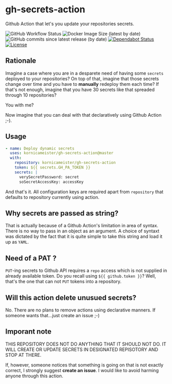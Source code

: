 # gh-secrets-action

Github Action that let's you update your repositories secrets.

![GitHub Workflow Status](https://img.shields.io/github/workflow/status/kornicameister/gh-secrets-action/Docker)
![Docker Image Size (latest by date)](https://img.shields.io/docker/image-size/kornicameister/gh-secrets-action)
![GitHub commits since latest release (by date)](https://img.shields.io/github/commits-since/kornicameister/gh-secrets-action/latest/master)
[![Dependabot Status](https://api.dependabot.com/badges/status?host=github&repo=kornicameister/gh-secrets-action)](https://dependabot.com)
[![License](https://img.shields.io/github/license/kornicameister/gh-secrets-action.svg)](https://github.com/kornicameister/gh-secrets-action/blob/master/LICENSE)

## Rationale

Imagine a case where you are in a desparete need of having some `secrets` deployed to your repositories?
On top of that, imagine that those secrets change over time and you have to **manually** redeploy them each time?
If that's not enough, imagine that you have 30 secrets like that spreaded through 10 repositories?

You with me?

Now imagine that you can deal with that declaratively using Github Action ;-).

## Usage

```yml
- name: Deploy dynamic secrets
  uses: kornicameister/gh-secrets-action@master
  with:
    repository: kornicameister/gh-secrets-action
    token: ${{ secrets.GH_PA_TOKEN }}
    secrets: |
      verySecretPassword: secret
      soSecretAccessKey: accessKey
```

And that's it. All configuration keys are required apart from `repository` that defaults to repository currently using action.

## Why secrets are passed as string?

That is actually because of a Github Action's limitation in area of syntax.
There is no way to pass in an object as an argument. 
A choice of syntaxt was dictated by the fact that it is quite simple to 
take this string and load it up as `YAML`.

## Need of a PAT ?

`PUT`-ing secrets to Github API requires a `repo` access which is not supplied in already available token.
Do you recall using `${{ github.token }}`? Well, that's the one that can not `PUT` tokens into a repository.

## Will this action delete unusued secrets?

No. There are no plans to remove actions using declarative manners.
If someone wants that...just create an issue ;-)

## Imporant note

  THIS REPOSITORY DOES NOT DO ANYTHING THAT IT SHOULD NOT DO.
  IT WILL CREATE OR UPDATE SECRETS IN DESIGNATED REPISOTORY AND STOP AT THERE.
  
If, however, someone notices that something is going on that is not exactly correct, I strongly suggest
**create an issue**. I would like to avoid harming anyone through this action.
